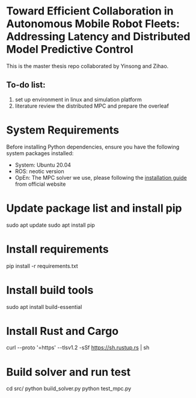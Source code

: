 # Toward Efficient Collaboration in Autonomous Mobile Robot Fleets: Addressing Latency and Distributed Model Predictive Control

This is the master thesis repo collaborated by Yinsong and Zihao.

## **To-do list:**
1. set up environment in linux and simulation platform
2. literature review the distributed MPC and prepare the overleaf 

# System Requirements
Before installing Python dependencies, ensure you have the following system packages installed:

- System: Ubuntu 20.04
- ROS: neotic version
- OpEn: The MPC solver we use, please following the [installation guide](https://alphaville.github.io/optimization-engine/docs/installation) from official website

# Update package list and install pip
sudo apt update
sudo apt install pip

# Install requirements
pip install -r requirements.txt

# Install build tools
sudo apt install build-essential

# Install Rust and Cargo
curl --proto '=https' --tlsv1.2 -sSf https://sh.rustup.rs | sh

# Build solver and run test
cd src/
python build_solver.py
python test_mpc.py

